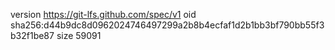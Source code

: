 version https://git-lfs.github.com/spec/v1
oid sha256:d44b9dc8d0962024746497299a2b8b4ecfaf1d2b1bb3bf790bb55f3b32f1be87
size 59091
